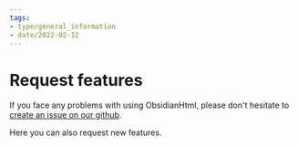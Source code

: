 ```yaml
---
tags:
- type/general_information
- date/2022-02-12
---
```


#  Request features
If you face any problems with using ObsidianHtml, please don't hesitate to [create an issue on our github](https://github.com/obsidian-html/obsidian-html/issues). 

Here you can also request new features. 